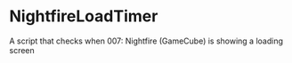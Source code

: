 # NightfireLoadTimer
A script that checks when 007: Nightfire (GameCube) is showing a loading screen
